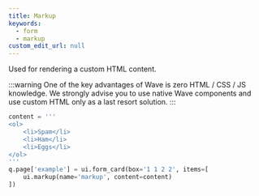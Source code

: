 ```yaml
---
title: Markup
keywords:
  - form
  - markup
custom_edit_url: null
---
```


Used for rendering a custom HTML content.

:::warning
One of the key advantages of Wave is zero HTML / CSS / JS knowledge. We strongly advise you to use
native Wave components and use custom HTML only as a last resort solution.
:::

```py
content = '''
<ol>
    <li>Spam</li>
    <li>Ham</li>
    <li>Eggs</li>
</ol>
'''
q.page['example'] = ui.form_card(box='1 1 2 2', items=[
    ui.markup(name='markup', content=content)
])
```
